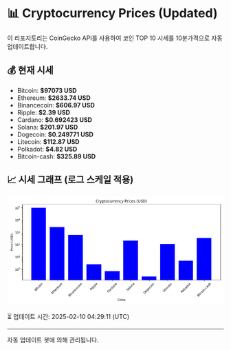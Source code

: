 
# 📊 Cryptocurrency Prices (Updated)

이 리포지토리는 CoinGecko API를 사용하여 코인 TOP 10 시세를 10분가격으로 자동 업데이트합니다.

## 💰 현재 시세
- Bitcoin: **$97073 USD**
- Ethereum: **$2633.74 USD**
- Binancecoin: **$606.97 USD**
- Ripple: **$2.39 USD**
- Cardano: **$0.692423 USD**
- Solana: **$201.97 USD**
- Dogecoin: **$0.249771 USD**
- Litecoin: **$112.87 USD**
- Polkadot: **$4.82 USD**
- Bitcoin-cash: **$325.89 USD**

## 📈 시세 그래프 (로그 스케일 적용)
![Crypto Prices](crypto_prices.png)

⏳ 업데이트 시간: 2025-02-10 04:29:11 (UTC)

---
자동 업데이트 봇에 의해 관리됩니다.
